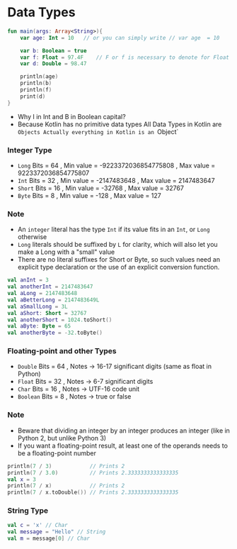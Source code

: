 
# Data Types

```kotlin
fun main(args: Array<String>){
    var age: Int = 10   // or you can simply write // var age  = 10

    var b: Boolean = true
    var f: Float = 97.4F    // F or f is necessary to denote for Float Data Type
    var d: Double = 98.47

    println(age)
    println(b)
    println(f)
    print(d)
}
```

* Why I in Int and B in Boolean capital?
* Because Kotlin has no primitive data types All Data Types in Kotlin are `Objects Actually everything in Kotlin is an `Object`


### Integer Type

* `Long` 	Bits = 64 , Min value =  -9223372036854775808 ,	Max value = 9223372036854775807
* `Int` 	Bits = 32 , Min value = -2147483648 ,	Max value = 2147483647
* `Short` Bits = 16 , Min value = -32768 ,	Max value = 32767
* `Byte` 	Bits = 8 , Min value =  -128 ,	Max value = 127

### Note

* An `integer` literal has the type `Int` if its value fits in an `Int`, or `Long` otherwise
* `Long` literals should be suffixed by `L` for clarity, which will also let you make a Long with a "small" value
* There are no literal suffixes for Short or Byte, so such values need an explicit type declaration or the use of an explicit conversion function.

```kotlin
val anInt = 3
val anotherInt = 2147483647
val aLong = 2147483648
val aBetterLong = 2147483649L
val aSmallLong = 3L
val aShort: Short = 32767
val anotherShort = 1024.toShort()
val aByte: Byte = 65
val anotherByte = -32.toByte()
```

### Floating-point and other Types

* `Double` 	Bits = 64 , Notes -> 16-17 significant digits (same as float in Python)
* `Float` 	Bits = 32 , Notes -> 6-7 significant digits
* `Char`    Bits = 16 , Notes -> UTF-16 code unit
* `Boolean` 	Bits = 8 , Notes -> true or false

### Note 

* Beware that dividing an integer by an integer produces an integer (like in Python 2, but unlike Python 3)
* If you want a floating-point result, at least one of the operands needs to be a floating-point number

```kotlin
println(7 / 3)            // Prints 2
println(7 / 3.0)          // Prints 2.3333333333333335
val x = 3
println(7 / x)            // Prints 2
println(7 / x.toDouble()) // Prints 2.3333333333333335
```

### String Type

```kotlin
val c = 'x' // Char
val message = "Hello" // String
val m = message[0] // Char
```


